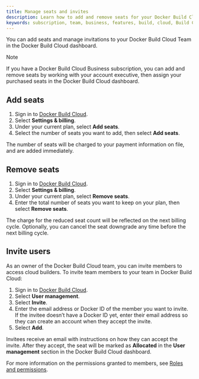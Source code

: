 ```yaml
---
title: Manage seats and invites
description: Learn how to add and remove seats for your Docker Build Cloud subscription, and invite members to your team.
keywords: subscription, team, business, features, build, cloud, Build Cloud, remote builder, manage users, add seats, remove seats
---
```


You can add seats and manage invitations to your Docker Build Cloud Team in the Docker Build Cloud dashboard.

> [!NOTE]
>
>If you have a Docker Build Cloud Business subscription, you can add and remove seats by working with your account executive, then assign your purchased seats in the Docker Build Cloud dashboard.

## Add seats

1. Sign in to [Docker Build Cloud](https://build.docker.com/).
2. Select **Settings & billing**.
3. Under your current plan, select **Add seats**.
4. Select the number of seats you want to add, then select **Add seats**.

The number of seats will be charged to your payment information on file, and are added immediately.

## Remove seats

1. Sign in to [Docker Build Cloud](https://build.docker.com/).
2. Select **Settings & billing**.
3. Under your current plan, select **Remove seats**.
4. Enter the total number of seats you want to keep on your plan, then select **Remove seats**.

The charge for the reduced seat count will be reflected on the next billing cycle. Optionally, you can cancel the seat downgrade any time before the next billing cycle.

## Invite users

As an owner of the Docker Build Cloud team, you can invite members to access cloud builders. To invite team members to your team in Docker Build Cloud:

1. Sign in to [Docker Build Cloud](https://build.docker.com/).
2. Select **User management**.
3. Select **Invite**.
4. Enter the email address or Docker ID of the member you want to invite. If the invitee doesn’t have a Docker ID yet, enter their email address so they can create an account when they accept the invite.
5. Select **Add**.

Invitees receive an email with instructions on how they can accept the invite. After they accept, the seat will be marked as **Allocated** in the **User management** section in the Docker Build Cloud dashboard.

For more information on the permissions granted to members, see [Roles and permissions](../../../manuals/security/for-admins/roles-and-permissions#docker-build-cloud).
